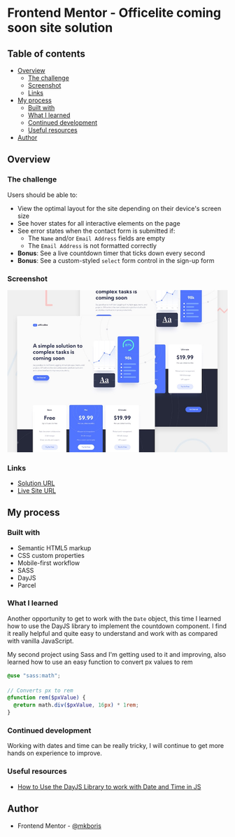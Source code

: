 # Frontend Mentor - Officelite coming soon site solution

## Table of contents

- [Overview](#overview)
  - [The challenge](#the-challenge)
  - [Screenshot](#screenshot)
  - [Links](#links)
- [My process](#my-process)
  - [Built with](#built-with)
  - [What I learned](#what-i-learned)
  - [Continued development](#continued-development)
  - [Useful resources](#useful-resources)
- [Author](#author)

## Overview

### The challenge

Users should be able to:

- View the optimal layout for the site depending on their device's screen size
- See hover states for all interactive elements on the page
- See error states when the contact form is submitted if:
  - The `Name` and/or `Email Address` fields are empty
  - The `Email Address` is not formatted correctly
- **Bonus**: See a live countdown timer that ticks down every second
- **Bonus**: See a custom-styled `select` form control in the sign-up form

### Screenshot

![](/design/preview.jpg)

### Links

- [Solution URL](https://github.com/mkboris/Officelite-coming-soon-site)
- [Live Site URL](https://officelite-coming-soon-site-brown.vercel.app/)

## My process

### Built with

- Semantic HTML5 markup
- CSS custom properties
- Mobile-first workflow
- SASS
- DayJS
- Parcel

### What I learned

Another opportunity to get to work with the `Date` object, this time I learned how to use the DayJS library to implement the countdown component. I find it really helpful and quite easy to understand and work with as compared with vanilla JavaScript.

My second project using Sass and I'm getting used to it and improving, also learned how to use an easy function to convert px values to rem

```scss
@use "sass:math";

// Converts px to rem
@function rem($pxValue) {
  @return math.div($pxValue, 16px) * 1rem;
}
```

### Continued development

Working with dates and time can be really tricky, I will continue to get more hands on experience to improve.

### Useful resources

- [How to Use the DayJS Library to work with Date and Time in JS](https://www.freecodecamp.org/news/javascript-date-time-dayjs/)

## Author

- Frontend Mentor - [@mkboris](https://www.frontendmentor.io/profile/mkboris)
